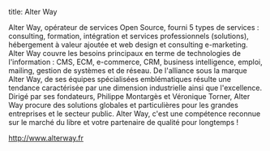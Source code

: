 title: Alter Way

Alter Way, opérateur de services Open Source, fourni 5 types de services : consulting, formation, intégration et services professionnels (solutions), hébergement à valeur ajoutée et web design et consulting e-marketing.
Alter Way couvre les besoins principaux en terme de technologies de l'information : CMS, ECM, e-commerce, CRM, business intelligence, emploi, mailing, gestion de systèmes et de réseau.
De l'alliance sous la marque Alter Way, de ses équipes spécialisées emblématiques résulte une tendance caractérisée par une dimension industrielle ainsi que l'excellence.
Dirigé par ses fondateurs, Philippe Montargès et Véronique Torner, Alter Way procure des solutions globales et particulières pour les grandes entreprises et le secteur public.
Alter Way, c'est une compétence reconnue sur le marché du libre et votre partenaire de qualité pour longtemps !

http://www.alterway.fr
